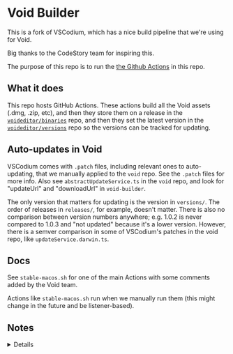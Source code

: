 # Void Builder

This is a fork of VSCodium, which has a nice build pipeline that we're using for Void.

Big thanks to the CodeStory team for inspiring this.

The purpose of this repo is to run the [the Github Actions](https://github.com/voideditor/void-builder/actions) in this repo.

## What it does

This repo hosts GitHub Actions. These actions build all the Void assets (.dmg, .zip, etc), and then they store them on a release in the [`voideditor/binaries`](https://github.com/voideditor/binaries/releases) repo, and then they set the latest version in the [`voideditor/versions`](https://github.com/voideditor/versions) repo so the versions can be tracked for updating.

## Auto-updates in Void

VSCodium comes with `.patch` files, including relevant ones to auto-updating, that we manually applied to the `void` repo. See the `.patch` files for more info.
Also see `abstractUpdateService.ts` in the `void` repo, and look for "updateUrl" and "downloadUrl" in `void-builder`.

The only version that matters for updating is the version in `versions/`. The order of releases in `releases/`, for example, doesn't matter. There is also no comparison between version numbers anywhere; e.g. 1.0.2 is never compared to 1.0.3 and "not updated" because it's a lower version. However, there is a semver comparison in some of VSCodium's patches in the void repo, like `updateService.darwin.ts`.

## Docs

See `stable-macos.sh` for one of the main Actions with some comments added by the Void team.

Actions like `stable-macos.sh` run when we manually run them (this might change in the future and be listener-based).


## Notes

<details>

### We manually applied the following VSCodium patches/ to the void/ repo to make sure they are applied, because we were getting patch-apply errors sometimes:

- version0
- version1
- ext-from-gh
- update-electron
- merge-user-product
- osx/
- everything else in the top level patches/ folder except exceptions below


### We didn't manually apply these patches:

Folders:
- windows/ (doesn't seem relevant)
- linux/ (we didn't apply it, but the auto patch works)
- insider/
- helper/settings (this doesn't seem like something VSCodium should be modifying)


Top level:
- brand
- feat-announcements
- fix-eol-banner
- terminal-suggest


</details>


